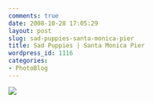 ```yaml
---
comments: true
date: 2008-10-28 17:05:29
layout: post
slug: sad-puppies-santa-monica-pier
title: Sad Puppies | Santa Monica Pier
wordpress_id: 1116
categories:
- PhotoBlog
---
```


![](http://ryanfitzer.com/main/wp-content/uploads/2008/10/sad-puppies1.jpg)
